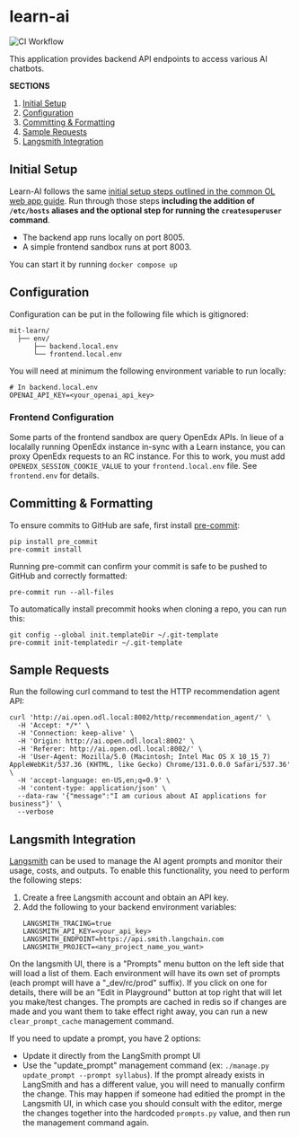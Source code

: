 # learn-ai

![CI Workflow](https://github.com/mitodl/learn-ai/actions/workflows/ci.yml/badge.svg)

This application provides backend API endpoints to access various AI chatbots.

**SECTIONS**

1. [Initial Setup](#initial-setup)
2. [Configuration](#configuration)
3. [Committing & Formatting](#committing--formatting)
4. [Sample Requests](#sample-requests)
5. [Langsmith Integration](#langsmith-integration)

## Initial Setup

Learn-AI follows the same [initial setup steps outlined in the common OL web app guide](https://mitodl.github.io/handbook/how-to/common-web-app-guide.html).
Run through those steps **including the addition of `/etc/hosts` aliases and the optional step for running the
`createsuperuser` command**.

- The backend app runs locally on port 8005.
- A simple frontend sandbox runs at port 8003.

You can start it by running `docker compose up`

## Configuration

Configuration can be put in the following file which is gitignored:

```
mit-learn/
  ├── env/
      ├── backend.local.env
      └── frontend.local.env
```

You will need at minimum the following environment variable to run locally:

```
# In backend.local.env
OPENAI_API_KEY=<your_openai_api_key>
```

### Frontend Configuration

Some parts of the frontend sandbox are query OpenEdx APIs. In lieue of a localally running OpenEdx instance in-sync with a Learn instance, you can proxy OpenEdx requests to an RC instance. For this to work, you must add `OPENEDX_SESSION_COOKIE_VALUE` to your `frontend.local.env` file. See `frontend.env` for details.

## Committing & Formatting

To ensure commits to GitHub are safe, first install [pre-commit](https://pre-commit.com/):

```
pip install pre_commit
pre-commit install
```

Running pre-commit can confirm your commit is safe to be pushed to GitHub and correctly formatted:

```
pre-commit run --all-files
```

To automatically install precommit hooks when cloning a repo, you can run this:

```
git config --global init.templateDir ~/.git-template
pre-commit init-templatedir ~/.git-template
```

## Sample Requests

Run the following curl command to test the HTTP recommendation agent API:

```
curl 'http://ai.open.odl.local:8002/http/recommendation_agent/' \
  -H 'Accept: */*' \
  -H 'Connection: keep-alive' \
  -H 'Origin: http://ai.open.odl.local:8002' \
  -H 'Referer: http://ai.open.odl.local:8002/' \
  -H 'User-Agent: Mozilla/5.0 (Macintosh; Intel Mac OS X 10_15_7) AppleWebKit/537.36 (KHTML, like Gecko) Chrome/131.0.0.0 Safari/537.36' \
  -H 'accept-language: en-US,en;q=0.9' \
  -H 'content-type: application/json' \
  --data-raw '{"message":"I am curious about AI applications for business"}' \
  --verbose
```

## Langsmith Integration

[Langsmith](https://smith.langchain.com) can be used to manage the AI agent prompts and monitor their usage, costs, and outputs.
To enable this functionality, you need to perform the following steps:

1. Create a free Langsmith account and obtain an API key.
2. Add the following to your backend environment variables:
   ```
   LANGSMITH_TRACING=true
   LANGSMITH_API_KEY=<your_api_key>
   LANGSMITH_ENDPOINT=https://api.smith.langchain.com
   LANGSMITH_PROJECT=<any_project_name_you_want>
   ```

On the langsmith UI, there is a "Prompts" menu button on the left side that will load a list of
them. Each environment will have its own set of prompts (each prompt will have a "\_dev/rc/prod"
suffix). If you click on one for details, there will be an "Edit in Playground" button at top
right that will let you make/test changes. The prompts are cached in redis so if changes are
made and you want them to take effect right away, you can run a new `clear_prompt_cache` management
command.

If you need to update a prompt, you have 2 options:

- Update it directly from the LangSmith prompt UI
- Use the "update_prompt" management command (ex: `./manage.py update_prompt --prompt syllabus`). If the
  prompt already exists in LangSmith and has a different value, you will need to manually confirm
  the change. This may happen if someone had editied the prompt in the Langsmith UI, in which
  case you should consult with the editor, merge the changes together into the hardcoded `prompts.py`
  value, and then run the management command again.
